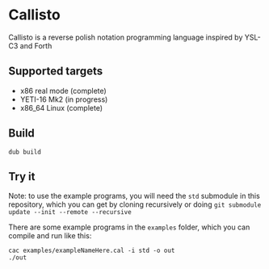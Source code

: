# Callisto
Callisto is a reverse polish notation programming
language inspired by YSL-C3 and Forth

## Supported targets
- x86 real mode (complete)
- YETI-16 Mk2 (in progress)
- x86_64 Linux (complete)

## Build
```
dub build
```

## Try it
Note: to use the example programs, you will need the `std` submodule in this repository,
which you can get by cloning recursively or
doing `git submodule update --init --remote --recursive`

There are some example programs in the `examples` folder, which you can compile
and run like this:
```
cac examples/exampleNameHere.cal -i std -o out
./out
```
